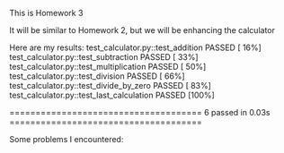 This is Homework 3

It will be similar to Homework 2, but we will be enhancing the calculator

Here are my results: 
test_calculator.py::test_addition PASSED                                              [ 16%]
test_calculator.py::test_subtraction PASSED                                           [ 33%]
test_calculator.py::test_multiplication PASSED                                        [ 50%]
test_calculator.py::test_division PASSED                                              [ 66%]
test_calculator.py::test_divide_by_zero PASSED                                        [ 83%]
test_calculator.py::test_last_calculation PASSED                                      [100%]

===================================== 6 passed in 0.03s =====================================


Some problems I encountered: 

